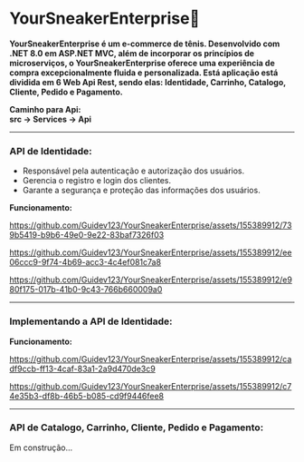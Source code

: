 # YourSneakerEnterprise👟

<strong>YourSneakerEnterprise é um e-commerce de tênis. Desenvolvido com .NET 8.0 em ASP.NET MVC, além de incorporar os princípios de microserviços, o YourSneakerEnterprise oferece uma experiência de compra excepcionalmente fluida e personalizada. Está aplicação está dividida em 6 Web Api Rest, sendo elas: Identidade, Carrinho, Catalogo, Cliente, Pedido e Pagamento.

Caminho para Api: <br>
src -> Services -> Api
</strong>


<hr/>
<h3>API de Identidade:</h3>
<ul>
        <li>
                Responsável pela autenticação e autorização dos usuários.
        </li>
        <li>
                Gerencia o registro e login dos clientes.
        </li>
        <li>
             Garante a segurança e proteção das informações dos usuários.      
        </li>   
</ul>


<strong>Funcionamento:</strong>

https://github.com/Guidev123/YourSneakerEnterprise/assets/155389912/739b5419-b9b6-49e0-9e22-83baf7326f03




https://github.com/Guidev123/YourSneakerEnterprise/assets/155389912/ee06ccc9-9f74-4b69-acc3-4c4ef081c7a8

https://github.com/Guidev123/YourSneakerEnterprise/assets/155389912/e980f175-017b-41b0-9c43-766b660009a0
<hr/>
<h3>Implementando a API de Identidade:</h3>

<strong>Funcionamento:</strong>

https://github.com/Guidev123/YourSneakerEnterprise/assets/155389912/cadf9ccb-ff13-4caf-83a1-2a9d470de3c9

https://github.com/Guidev123/YourSneakerEnterprise/assets/155389912/c74e35b3-df8b-46b5-b085-cd9f9446fee8

<hr/>
<h3>API de Catalogo, Carrinho, Cliente, Pedido e Pagamento:</h3>

Em construção...
